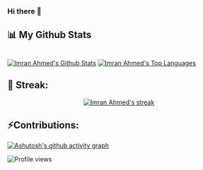 ### Hi there 👋

<!--
**cybercat37794/cybercat37794** is a ✨ _special_ ✨ repository because its `README.md` (this file) appears on your GitHub profile.

Here are some ideas to get you started:

- 🔭 I’m currently working on ...
- 🌱 I’m currently learning ...
- 👯 I’m looking to collaborate on ...
- 🤔 I’m looking for help with ...
- 💬 Ask me about ...
- 📫 How to reach me: ...
- 😄 Pronouns: ...
- ⚡ Fun fact: ...
-->

## 📊 My Github Stats

  <br/>
    <a href="https://github.com/cybercat37794/github-readme-stats"><img alt="Imran Ahmed's Github Stats" src="https://github-readme-stats.vercel.app/api?username=cybercat37794&show_icons=true&count_private=true&theme=darcula&hide_border=true&bg_color=0D1117" /></a>
  <a href="https://github.com/cybercat37794/github-readme-stats"><img alt="Imran Ahmed's Top Languages" src="https://github-readme-stats.vercel.app/api/top-langs/?username=cybercat37794&langs_count=8&count_private=true&layout=compact&theme=darcula&hide_border=true&bg_color=0D1117" /></a>
  <br/>

## 📶 Streak:

<p align="center">
    <a href="https://github.com/cybercat37794/github-readme-streak-stats">
        <img title="🔥 Get streak stats for your profile at git.io/streak-stats" alt="Imran Ahmed's streak" src="https://github-readme-streak-stats.herokuapp.com/?user=cybercat37794&theme=darcula&hide_border=true&stroke=0000&background=060A0CD0"/>
    </a>
</p> 

## ⚡Contributions:
[![Ashutosh's github activity graph](https://activity-graph.herokuapp.com/graph?username=cybercat37794)](https://github.com/cybercat37794/github-readme-activity-graph)

![Profile views](https://gpvc.arturio.dev/cybercat37794)  
